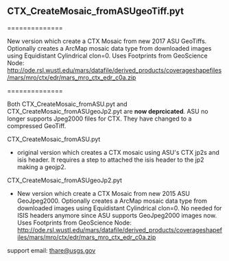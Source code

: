 ## CTX_CreateMosaic_fromASUgeoTiff.pyt
==============

New version which create a CTX Mosaic from new 2017 ASU GeoTiffs. Optionally creates a ArcMap mosaic data type from downloaded images using Equidistant Cylindrical clon=0. Uses Footprints from GeoScience Node: http://ode.rsl.wustl.edu/mars/datafile/derived_products/coverageshapefiles/mars/mro/ctx/edr/mars_mro_ctx_edr_c0a.zip

==============

Both CTX_CreateMosaic_fromASU.pyt and CTX_CreateMosaic_fromASUgeoJp2.pyt are __now deprcicated__. ASU no longer supports Jpeg2000 files for CTX. They have changed to a compressed GeoTiff.

CTX_CreateMosaic_fromASU.pyt
* original version which creates a CTX mosaic using ASU's CTX jp2s and isis header. It requires a step to attached the isis header to the jp2 making a geojp2.

CTX_CreateMosaic_fromASUgeoJp2.pyt
* New version which create a CTX Mosaic from new 2015 ASU GeoJpeg2000. Optionally creates a ArcMap mosaic data type from downloaded images using Equidistant Cylindrical clon=0. No needed for ISIS headers anymore since ASU supports GeoJpeg2000 images now. Uses Footprints from GeoScience Node: http://ode.rsl.wustl.edu/mars/datafile/derived_products/coverageshapefiles/mars/mro/ctx/edr/mars_mro_ctx_edr_c0a.zip

support email: thare@usgs.gov

